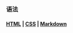 ### 语法<!-- {docsify-ignore-all} -->

#### [HTML](手册/网站/语法/HTML.md) | [CSS](手册/网站/语法/CSS.md) | [Markdown](手册/网站/语法/markdown.md) 